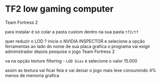 # TF2 low gaming computer
Team Fortress 2


para instalar é só colar a pasta custom dentro na sua pasta ```tf2/tf```

quer reduzir o LOD ?
inicie o NVIDIA INSPECTOR 
e selecione a opção ferramentas ao lado do nome de sua placa grafica
o programa vai exigir administrador
depois pesquise o jogo Team Fortress 2 

va na opção texture filtering - ```LOD bias```
e selecione o valor 15.000

assim as textura vai ficar feia e vai deixar o jogo mais leve
consumindo 4% menos de memoria grafica




